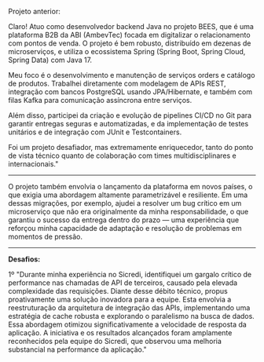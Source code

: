 
Projeto anterior:

Claro! Atuo como desenvolvedor backend Java no projeto BEES, que é uma plataforma B2B da ABI (AmbevTec) focada em digitalizar o relacionamento com pontos de venda. O projeto é bem robusto, distribuído em dezenas de microserviços, e utiliza o ecossistema Spring (Spring Boot, Spring Cloud, Spring Data) com Java 17.

Meu foco é o desenvolvimento e manutenção de serviços orders e catálogo de produtos. Trabalhei diretamente com modelagem de APIs REST, integração com bancos PostgreSQL usando JPA/Hibernate, e também com filas Kafka para comunicação assíncrona entre serviços.

Além disso, participei da criação e evolução de pipelines CI/CD no Git para garantir entregas seguras e automatizadas, e da implementação de testes unitários e de integração com JUnit e Testcontainers.

Foi um projeto desafiador, mas extremamente enriquecedor, tanto do ponto de vista técnico quanto de colaboração com times multidisciplinares e internacionais."

---
O projeto também envolvia o lançamento da plataforma em novos países, o que exigia uma abordagem altamente parametrizável e resiliente. Em uma dessas migrações, por exemplo, ajudei a resolver um bug crítico em um microserviço que não era originalmente da minha responsabilidade, o que garantiu o sucesso da entrega dentro do prazo — uma experiência que reforçou minha capacidade de adaptação e resolução de problemas em momentos de pressão.

----

**Desafios:**

1º
"Durante minha experiência no Sicredi, identifiquei um gargalo crítico de performance nas chamadas de API de terceiros, causado pela elevada complexidade das requisições. Diante desse débito técnico, propus proativamente uma solução inovadora para a equipe. Esta envolvia a reestruturação da arquitetura de integração das APIs, implementando uma estratégia de cache robusta e explorando o paralelismo na busca de dados. Essa abordagem otimizou significativamente a velocidade de resposta da aplicação. A iniciativa e os resultados alcançados foram amplamente reconhecidos pela equipe do Sicredi, que observou uma melhoria substancial na performance da aplicação."
